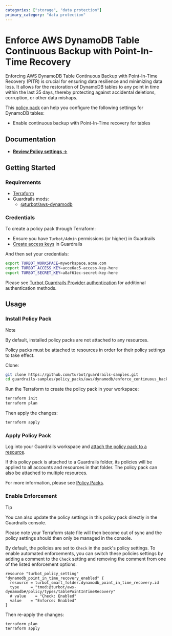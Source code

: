 ```yaml
---
categories: ["storage", "data protection"]
primary_category: "data protection"
---
```


# Enforce AWS DynamoDB Table Continuous Backup with Point-In-Time Recovery

Enforcing AWS DynamoDB Table Continuous Backup with Point-In-Time Recovery (PITR) is crucial for ensuring data resilience and minimizing data loss. It allows for the restoration of DynamoDB tables to any point in time within the last 35 days, thereby protecting against accidental deletions, corruption, or other data mishaps.

This [policy pack](https://turbot.com/guardrails/docs/concepts/resources/smart-folders) can help you configure the following settings for DynamoDB tables:

- Enable continuous backup with Point-In-Time recovery for tables

## Documentation

- **[Review Policy settings →](https://hub-guardrails-turbot-com-git-development-turbot.vercel.app/policy-packs/enforce_continuous_backups_with_pitr_for_tables/settings)**

## Getting Started

### Requirements

- [Terraform](https://developer.hashicorp.com/terraform/tutorials/aws-get-started/install-cli)
- Guardrails mods:
  - [@turbot/aws-dynamodb](https://hub-guardrails-turbot-com-git-development-turbot.vercel.app/aws/mods/aws-dynamodb)

### Credentials

To create a policy pack through Terraform:

- Ensure you have `Turbot/Admin` permissions (or higher) in Guardrails
- [Create access keys](https://turbot.com/guardrails/docs/guides/iam/access-keys#generate-a-new-guardrails-api-access-key) in Guardrails

And then set your credentials:

```sh
export TURBOT_WORKSPACE=myworkspace.acme.com
export TURBOT_ACCESS_KEY=acce6ac5-access-key-here
export TURBOT_SECRET_KEY=a8af61ec-secret-key-here
```

Please see [Turbot Guardrails Provider authentication](https://registry.terraform.io/providers/turbot/turbot/latest/docs#authentication) for additional authentication methods.

## Usage

### Install Policy Pack

> [!NOTE]
> By default, installed policy packs are not attached to any resources.
>
> Policy packs must be attached to resources in order for their policy settings to take effect.

Clone:

```sh
git clone https://github.com/turbot/guardrails-samples.git
cd guardrails-samples/policy_packs/aws/dynamodb/enforce_continuous_backups_with_pitr_for_tables
```

Run the Terraform to create the policy pack in your workspace:

```sh
terraform init
terraform plan
```

Then apply the changes:

```sh
terraform apply
```

### Apply Policy Pack

Log into your Guardrails workspace and [attach the policy pack to a resource](https://turbot.com/guardrails/docs/guides/working-with-folders/smart#attach-a-smart-folder-to-a-resource).

If this policy pack is attached to a Guardrails folder, its policies will be applied to all accounts and resources in that folder. The policy pack can also be attached to multiple resources.

For more information, please see [Policy Packs](https://turbot.com/guardrails/docs/concepts/resources/smart-folders).

### Enable Enforcement

> [!TIP]
> You can also update the policy settings in this policy pack directly in the Guardrails console.
>
> Please note your Terraform state file will then become out of sync and the policy settings should then only be managed in the console.

By default, the policies are set to `Check` in the pack's policy settings. To enable automated enforcements, you can switch these policies settings by adding a comment to the `Check` setting and removing the comment from one of the listed enforcement options:

```hcl
resource "turbot_policy_setting" "dynamodb_point_in_time_recovery_enabled" {
  resource = turbot_smart_folder.dynamodb_point_in_time_recovery.id
  type     = "tmod:@turbot/aws-dynamodb#/policy/types/tablePointInTimeRecovery"
  # value    = "Check: Enabled"
  value    = "Enforce: Enabled"
}
```

Then re-apply the changes:

```sh
terraform plan
terraform apply
```
